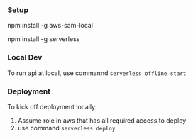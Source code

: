 ### Setup

npm install -g aws-sam-local  

npm install -g serverless  

### Local Dev

To run api at local, use commannd  ```serverless offline start```   

### Deployment
To kick off deployment locally:   
1) Assume role in aws that has all required access to deploy  
2) use command ```serverless deploy ```  
